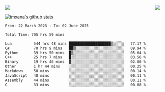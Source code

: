 <p>
  <a href="https://count.getloli.com/"><img src="https://count.getloli.com/get/@xana.readme?theme=moebooru-h"></a>
  <img src="https://weather-icon.journeyad.repl.co/@hangzhou?v=1" align="right">
</p>


<a href="https://github.com/imxana"><img align="center" src="https://github-readme-stats.vercel.app/api?username=imxana&show_icons=true&include_all_commits=true&hide_border=tru&custom_title=imxana%27s%20Github%20Stats" alt="imxana's github stats" /></a> 

<!--START_SECTION:waka-->

```txt
From: 22 March 2023 - To: 02 June 2025

Total Time: 705 hrs 59 mins

Lua          544 hrs 48 mins ███████████████████▒░░░░░   77.17 %
C#           70 hrs 9 mins   ██▒░░░░░░░░░░░░░░░░░░░░░░   09.94 %
Python       39 hrs 50 mins  █▒░░░░░░░░░░░░░░░░░░░░░░░   05.64 %
C++          25 hrs 7 mins   █░░░░░░░░░░░░░░░░░░░░░░░░   03.56 %
Binary       19 hrs 46 mins  ▓░░░░░░░░░░░░░░░░░░░░░░░░   02.80 %
Other        1 hr 44 mins    ░░░░░░░░░░░░░░░░░░░░░░░░░   00.25 %
Markdown     58 mins         ░░░░░░░░░░░░░░░░░░░░░░░░░   00.14 %
JavaScript   48 mins         ░░░░░░░░░░░░░░░░░░░░░░░░░   00.11 %
Assembly     44 mins         ░░░░░░░░░░░░░░░░░░░░░░░░░   00.11 %
C            33 mins         ░░░░░░░░░░░░░░░░░░░░░░░░░   00.08 %
```

<!--END_SECTION:waka-->

